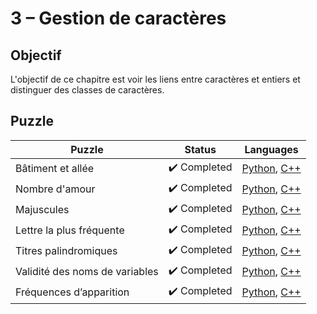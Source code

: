 # 3 – Gestion de caractères

## Objectif

L'objectif de ce chapitre est voir les liens entre caractères et entiers et distinguer des classes de caractères.

## Puzzle

| Puzzle                         | Status                       | Languages                                                                                                                  |
| ------------------------------ | ---------------------------- | -------------------------------------------------------------------------------------------------------------------------- |
| Bâtiment et allée              | :heavy_check_mark: Completed | [Python](./1%20-%20Bâtiment%20et%20allée.py), [C++](./1%20-%20Bâtiment%20et%20allée.cpp)                                   |
| Nombre d'amour                 | :heavy_check_mark: Completed | [Python](./2%20-%20Nombre%20d'amour.py), [C++](./2%20-%20Nombre%20d'amour.cpp)                                             |
| Majuscules                     | :heavy_check_mark: Completed | [Python](./3%20-%20Majuscules.py), [C++](./3%20-%20Majuscules.cpp)                                                         |
| Lettre la plus fréquente       | :heavy_check_mark: Completed | [Python](./4%20-%20Lettre%20la%20plus%20fréquente.py), [C++](./4%20-%20Lettre%20la%20plus%20fréquente.cpp)                 |
| Titres palindromiques          | :heavy_check_mark: Completed | [Python](./5%20-%20Titres%20palindromiques.py), [C++](./5%20-%20Titres%20palindromiques.cpp)                               |
| Validité des noms de variables | :heavy_check_mark: Completed | [Python](./6%20-%20Validité%20des%20noms%20de%20variables.py), [C++](./6%20-%20Validité%20des%20noms%20de%20variables.cpp) |
| Fréquences d’apparition        | :heavy_check_mark: Completed | [Python](./7%20-%20Fréquences%20d’apparition.py), [C++](./7%20-%20Fréquences%20d’apparition.cpp)                           |
